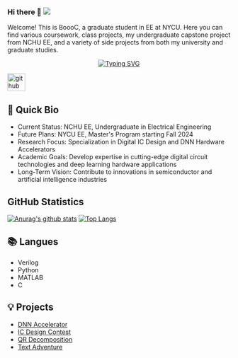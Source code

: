 ### Hi there 👋 ![](https://komarev.com/ghpvc/?username=BoooC)

Welcome! This is BoooC, a graduate student in EE at NYCU. 
Here you can find various coursework, 
class projects, my undergraduate capstone project from NCHU EE, 
and a variety of side projects from both my university and graduate studies.

<p align="center">
<a href="https://github.com/BoooC">
    <img src="https://readme-typing-svg.demolab.com?font=Fira+Code&size=25&duration=3000&pause=10&color=B1AEF7&background=FFFFFF00&center=true&multiline=true&width=1000&height=80&lines=NYCH+EE+%7C+Master+Student;Digital+IC+Design+%7C+DNN+Accelerator" alt="Typing SVG" />  


[<img src='https://cdn.jsdelivr.net/npm/simple-icons@3.0.1/icons/github.svg' alt='github' height='40'>](https://github.com/BoooC)  
  

## 📖 Quick Bio
- Current Status: NCHU EE, Undergraduate in Electrical Engineering
- Future Plans: NYCU EE, Master's Program starting Fall 2024
- Research Focus: Specialization in Digital IC Design and DNN Hardware Accelerators
- Academic Goals: Develop expertise in cutting-edge digital circuit technologies and deep learning hardware applications
- Long-Term Vision: Contribute to innovations in semiconductor and artificial intelligence industries



## GitHub Statistics  
[![Anurag's github stats](https://github-readme-stats.vercel.app/api?username=BoooC&count_private=true&show_icons=true)](https://github.com/anuraghazra/github-readme-stats)
[![Top Langs](https://github-readme-stats.vercel.app/api/top-langs/?username=BoooC)](https://github.com/anuraghazra/github-readme-stats)


## 📚 Langues  
- Verilog
- Python
- MATLAB
- C
  
  
## 💡 Projects
- [DNN Accelerator](https://github.com/BoooC/Implementation-of-a-Flexible-and-Energy-Efficient-Accelerator-For-Sparse-Convolution-Neural-Network) 
- [IC Design Contest](https://github.com/BoooC/ICDC) 
- [QR Decomposition](https://github.com/BoooC/VLSI-DPS-HW/tree/master/HW4) 
- [Text Adventure](https://github.com/BoooC/Text_Adventure) 
